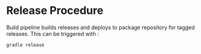# Release Procedure

Build pipeline builds releases and deploys to package repository for tagged 
releases. This can be triggered with :

    gradle release      